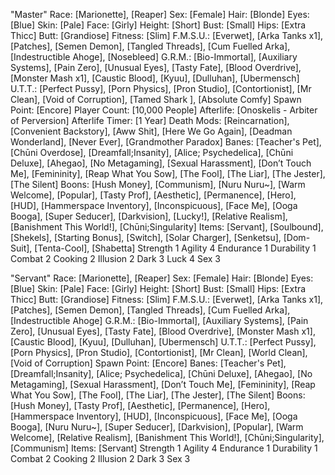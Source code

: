 "Master"
Race: [Marionette], [Reaper]
Sex: [Female]
Hair: [Blonde]
Eyes: [Blue]
Skin: [Pale]
Face: [Girly]
Height: [Short]
Bust: [Small]
Hips: [Extra Thicc]
Butt: [Grandiose]
Fitness: [Slim]
F.M.S.U.: [Everwet], [Arka Tanks x1], [Patches], [Semen Demon], [Tangled Threads], [Cum Fuelled Arka], [Indestructible Ahoge], [Nosebleed]
G.R.M.: [Bio-Immortal], [Auxiliary Systems], [Pain Zero], [Unusual Eyes], [Tasty Fate], [Blood Overdrive], [Monster Mash x1], [Caustic Blood], [Kyuu], [Dulluhan], [Ubermensch]
U.T.T.: [Perfect Pussy], [Porn Physics], [Pron Studio], [Contortionist], [Mr Clean], [Void of Corruption], [Tamed Shark ], [Absolute Comfy]
Spawn Point: [Encore]
Player Count: [10,000 People]
Afterlife: [Onoskelis - Arbiter of Perversion]
Afterlife Timer: [1 Year]
Death Mods: [Reincarnation], [Convenient Backstory], [Aww Shit], [Here We Go Again], [Deadman Wonderland], [Never Ever], [Grandmother Paradox]
Banes: [Teacher's Pet], [Chūni Overdose], [Dreamfall;Insanity], [Alice; Psychedelica], [Chūni Deluxe], [Ahegao], [No Metagaming], [Sexual Harassment], [Don’t Touch Me], [Femininity], [Reap What You Sow], [The Fool], [The Liar], [The Jester], [The Silent]
Boons: [Hush Money], [Communism], [Nuru Nuru~], [Warm Welcome], [Popular], [Tasty Prof], [Aesthetic], [Permanence], [Hero], [HUD], [Hammerspace Inventory], [Inconspicuous], [Face Me], [Ooga Booga], [Super Seducer], [Darkvision], [Lucky!], [Relative Realism], [Banishment This World!], [Chūni;Singularity]
Items: [Servant], [Soulbound], [Shekels], [Starting Bonus], [Switch], [Solar Charger], [Senketsu], [Dom-Suit], [Tenta-Cool], [Shabetta]
Strength 1
Agility 4
Endurance 1
Durability 1
Combat 2
Cooking 2
Illusion 2
Dark 3
Luck 4
Sex 3 



"Servant"
Race: [Marionette], [Reaper]
Sex: [Female]
Hair: [Blonde]
Eyes: [Blue]
Skin: [Pale]
Face: [Girly]
Height: [Short]
Bust: [Small]
Hips: [Extra Thicc]
Butt: [Grandiose]
Fitness: [Slim]
F.M.S.U.: [Everwet], [Arka Tanks x1], [Patches], [Semen Demon], [Tangled Threads], [Cum Fuelled Arka], [Indestructible Ahoge]
G.R.M.: [Bio-Immortal], [Auxiliary Systems], [Pain Zero], [Unusual Eyes], [Tasty Fate], [Blood Overdrive], [Monster Mash x1], [Caustic Blood], [Kyuu], [Dulluhan], [Ubermensch]
U.T.T.: [Perfect Pussy], [Porn Physics], [Pron Studio], [Contortionist], [Mr Clean], [World Clean], [Void of Corruption]
Spawn Point: [Encore]
Banes: [Teacher's Pet], [Dreamfall;Insanity], [Alice; Psychedelica], [Chūni Deluxe], [Ahegao], [No Metagaming], [Sexual Harassment], [Don’t Touch Me], [Femininity], [Reap What You Sow], [The Fool], [The Liar], [The Jester], [The Silent]
Boons: [Hush Money], [Tasty Prof], [Aesthetic], [Permanence], [Hero], [Hammerspace Inventory], [HUD], [Inconspicuous], [Face Me], [Ooga Booga], [Nuru Nuru~], [Super Seducer], [Darkvision], [Popular], [Warm Welcome], [Relative Realism], [Banishment This World!], [Chūni;Singularity], [Communism]
Items: [Servant]
Strength 1
Agility 4
Endurance 1
Durability 1
Combat 2
Cooking 2
Illusion 2
Dark 3
Sex 3
